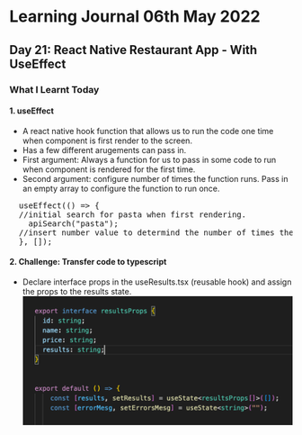 <h1>Learning Journal 06th May 2022</h1>
<h2>Day 21: React Native Restaurant App - With UseEffect</h2>
<h3>What I Learnt Today</h3>
<h4>1. useEffect</h4>
<ul>
  <li>A react native hook function that allows us to run the code one time when component is first render to the screen.</li>
  <li>Has a few different arugements can pass in.</li>
  <li>First argument: Always a function for us to pass in some code to run when component is rendered for the first time.</li>
  <li>Second argument: configure number of times the function runs. Pass in an empty array to configure the function to run once.</li>
</ul>

<pre>
  useEffect(() => {
  //initial search for pasta when first rendering.
    apiSearch("pasta");
  //insert number value to determind the number of times the function needs to run.
  }, []);
</pre>

<h4>2. Challenge: Transfer code to typescript</h4>
<ul>
  <li>Declare interface props in the useResults.tsx (reusable hook) and assign the props to the results state.</li>
  <img src="https://github.com/janson-gan/react-native-training/blob/main/images/Screenshot%202022-05-08%20at%206.05.29%20PM.png" width="500" />
</ul>
